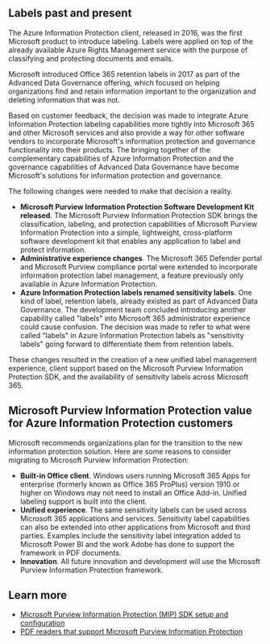 ## Labels past and present

The Azure Information Protection client, released in 2016, was the first Microsoft product to introduce labeling. Labels were applied on top of the already available Azure Rights Management service with the purpose of classifying and protecting documents and emails.

Microsoft introduced Office 365 retention labels in 2017 as part of the Advanced Data Governance offering, which focused on helping organizations find and retain information important to the organization and deleting information that was not.

Based on customer feedback, the decision was made to integrate Azure Information Protection labeling capabilities more tightly into Microsoft 365 and other Microsoft services and also provide a way for other software vendors to incorporate Microsoft's information protection and governance functionality into their products. The bringing together of the complementary capabilities of Azure Information Protection and the governance capabilities of Advanced Data Governance have become Microsoft's solutions for information protection and governance.

The following changes were needed to make that decision a reality.

- **Microsoft Purview Information Protection Software Development Kit released**. The Microsoft Purview Information Protection SDK brings the classification, labeling, and protection capabilities of Microsoft Purview Information Protection into a simple, lightweight, cross-platform software development kit that enables any application to label and protect information.
- **Administrative experience changes**. The Microsoft 365 Defender portal and Microsoft Purview compliance portal were extended to incorporate information protection label management, a feature previously only available in Azure Information Protection.
- **Azure Information Protection labels renamed sensitivity labels**. One kind of label, retention labels, already existed as part of Advanced Data Governance. The development team concluded introducing another capability called "labels" into Microsoft 365 administrator experience could cause confusion. The decision was made to refer to what were called "labels" in Azure Information Protection labels as "sensitivity labels" going forward to differentiate them from retention labels.

These changes resulted in the creation of a new unified label management experience, client support based on the Microsoft Purview Information Protection SDK, and the availability of sensitivity labels across Microsoft 365.

## Microsoft Purview Information Protection value for Azure Information Protection customers

Microsoft recommends organizations plan for the transition to the new information protection solution. Here are some reasons to consider migrating to Microsoft Purview Information Protection:

- **Built-in Office client**. Windows users running Microsoft 365 Apps for enterprise (formerly known as Office 365 ProPlus) version 1910 or higher on Windows may not need to install an Office Add-in. Unified labeling support is built into the client.
- **Unified experience**. The same sensitivity labels can be used across Microsoft 365 applications and services. Sensitivity label capabilities can also be extended into other applications from Microsoft and third parties. Examples include the sensitivity label integration added to Microsoft Power BI and the work Adobe has done to support the framework in PDF documents.
- **Innovation**. All future innovation and development will use the Microsoft Purview Information Protection framework.

## Learn more

- [Microsoft Purview Information Protection (MIP) SDK setup and configuration](/information-protection/develop/setup-configure-mip?azure-portal=true)
- [PDF readers that support Microsoft Purview Information Protection](/azure/information-protection/rms-client/protected-pdf-readers?azure-portal=true)
